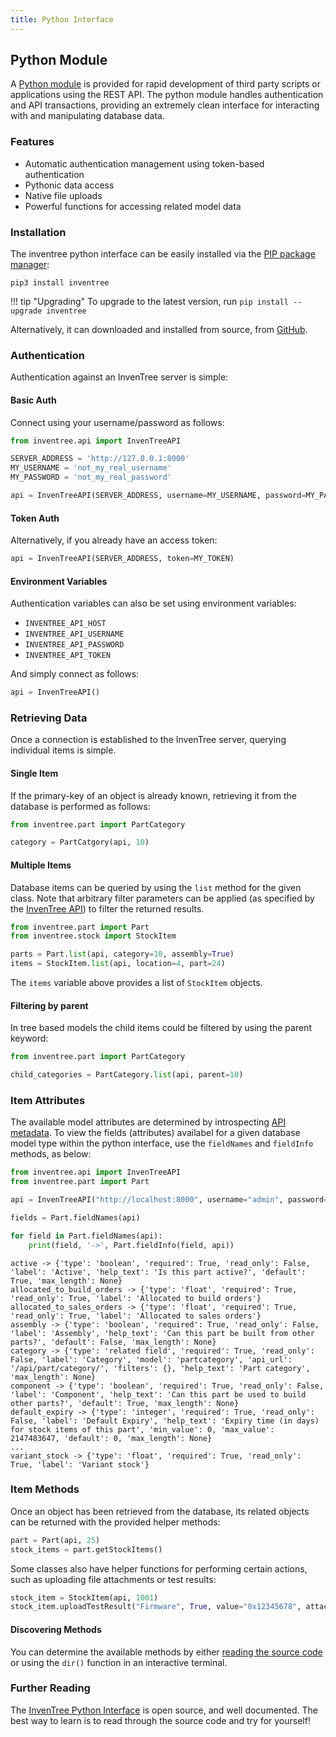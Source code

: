```yaml
---
title: Python Interface
---
```


## Python Module

A [Python module](https://github.com/inventree/inventree-python) is provided for rapid development of third party scripts or applications using the REST API. The python module handles authentication and API transactions, providing an extremely clean interface for interacting with and manipulating database data.

### Features

- Automatic authentication management using token-based authentication
- Pythonic data access
- Native file uploads
- Powerful functions for accessing related model data

### Installation

The inventree python interface can be easily installed via the [PIP package manager](https://pypi.org/project/inventree/):

```
pip3 install inventree
```

!!! tip "Upgrading"
    To upgrade to the latest version, run `pip install --upgrade inventree`

Alternatively, it can downloaded and installed from source, from [GitHub](https://github.com/inventree/inventree-python).

### Authentication

Authentication against an InvenTree server is simple:

#### Basic Auth

Connect using your username/password as follows:

```python
from inventree.api import InvenTreeAPI

SERVER_ADDRESS = 'http://127.0.0.1:8000'
MY_USERNAME = 'not_my_real_username'
MY_PASSWORD = 'not_my_real_password'

api = InvenTreeAPI(SERVER_ADDRESS, username=MY_USERNAME, password=MY_PASSWORD)
```

#### Token Auth

Alternatively, if you already have an access token:

```python
api = InvenTreeAPI(SERVER_ADDRESS, token=MY_TOKEN)
```

#### Environment Variables

Authentication variables can also be set using environment variables:

- `INVENTREE_API_HOST`
- `INVENTREE_API_USERNAME`
- `INVENTREE_API_PASSWORD`
- `INVENTREE_API_TOKEN`

And simply connect as follows:

```python
api = InvenTreeAPI()
```

### Retrieving Data

Once a connection is established to the InvenTree server, querying individual items is simple.

#### Single Item

If the primary-key of an object is already known, retrieving it from the database is performed as follows:

```python
from inventree.part import PartCategory

category = PartCatgory(api, 10)
```

#### Multiple Items

Database items can be queried by using the `list` method for the given class. Note that arbitrary filter parameters can be applied (as specified by the [InvenTree API](../api.md)) to filter the returned results.

```python
from inventree.part import Part
from inventree.stock import StockItem

parts = Part.list(api, category=10, assembly=True)
items = StockItem.list(api, location=4, part=24)
```

The `items` variable above provides a list of `StockItem` objects.

#### Filtering by parent

In tree based models the child items could be filtered by using the parent keyword:

```python
from inventree.part import PartCategory

child_categories = PartCategory.list(api, parent=10)
```

### Item Attributes

The available model attributes are determined by introspecting [API metadata](../metadata.md). To view the fields (attributes) availabel for a given database model type within the python interface, use the `fieldNames` and `fieldInfo` methods, as below:

```python
from inventree.api import InvenTreeAPI
from inventree.part import Part

api = InvenTreeAPI("http://localhost:8000", username="admin", password="inventree")

fields = Part.fieldNames(api)

for field in Part.fieldNames(api):
    print(field, '->', Part.fieldInfo(field, api))
```

```
active -> {'type': 'boolean', 'required': True, 'read_only': False, 'label': 'Active', 'help_text': 'Is this part active?', 'default': True, 'max_length': None}
allocated_to_build_orders -> {'type': 'float', 'required': True, 'read_only': True, 'label': 'Allocated to build orders'}
allocated_to_sales_orders -> {'type': 'float', 'required': True, 'read_only': True, 'label': 'Allocated to sales orders'}
assembly -> {'type': 'boolean', 'required': True, 'read_only': False, 'label': 'Assembly', 'help_text': 'Can this part be built from other parts?', 'default': False, 'max_length': None}
category -> {'type': 'related field', 'required': True, 'read_only': False, 'label': 'Category', 'model': 'partcategory', 'api_url': '/api/part/category/', 'filters': {}, 'help_text': 'Part category', 'max_length': None}
component -> {'type': 'boolean', 'required': True, 'read_only': False, 'label': 'Component', 'help_text': 'Can this part be used to build other parts?', 'default': True, 'max_length': None}
default_expiry -> {'type': 'integer', 'required': True, 'read_only': False, 'label': 'Default Expiry', 'help_text': 'Expiry time (in days) for stock items of this part', 'min_value': 0, 'max_value': 2147483647, 'default': 0, 'max_length': None}
...
variant_stock -> {'type': 'float', 'required': True, 'read_only': True, 'label': 'Variant stock'}
```


### Item Methods

Once an object has been retrieved from the database, its related objects can be returned with the provided helper methods:

```python
part = Part(api, 25)
stock_items = part.getStockItems()
```

Some classes also have helper functions for performing certain actions, such as uploading file attachments or test results:

```python
stock_item = StockItem(api, 1001)
stock_item.uploadTestResult("Firmware", True, value="0x12345678", attachment="device_firmware.bin")
```

#### Discovering Methods

You can determine the available methods by either [reading the source code](https://github.com/inventree/inventree-python) or using the `dir()` function in an interactive terminal.

### Further Reading

The [InvenTree Python Interface](https://github.com/inventree/inventree-python) is open source, and well documented. The best way to learn is to read through the source code and try for yourself!
